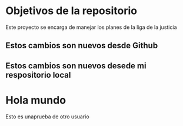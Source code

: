 # Objetivos de la repositorio

Este proyecto se encarga de manejar los planes de la liga de la justicia

## Estos cambios son nuevos desde Github
## Estos cambios son nuevos desede mi respositorio local

# Hola mundo
Esto es unaprueba de otro usuario
